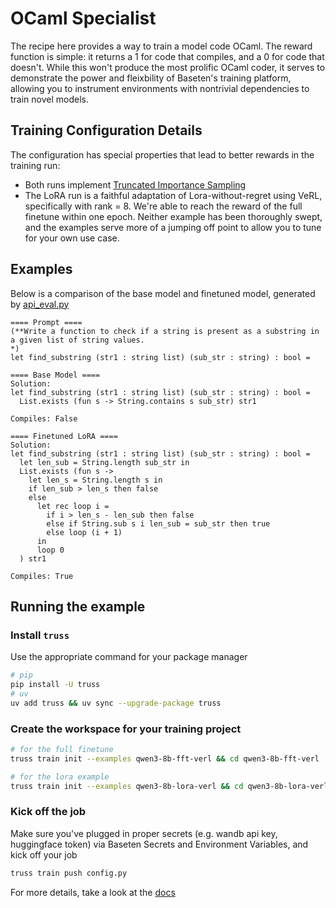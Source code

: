 # OCaml Specialist 

The recipe here provides a way to train a model code OCaml. The reward function is simple: it returns a 1 for code that compiles, and a 0 for code that doesn't. While 
this won't produce the most prolific OCaml coder, it serves to demonstrate the power and fleixbility of Baseten's training platform, allowing you to instrument
environments with nontrivial dependencies to train novel models. 

## Training Configuration Details 

The configuration has special properties that lead to better rewards in the training run:
* Both runs implement [Truncated Importance Sampling](https://fengyao.notion.site/off-policy-rl)
* The LoRA run is a faithful adaptation of Lora-without-regret using VeRL, specifically with rank = 8. We're able to reach the reward of the full finetune within one epoch. Neither example has been thoroughly swept, and the examples serve more of a jumping off point to allow you to tune for your own use case.


## Examples 

Below is a comparison of the base model and finetuned model, generated by [api_eval.py](./qwen3-8b-lora-verl/api_eval.py)
```
==== Prompt ====
(**Write a function to check if a string is present as a substring in a given list of string values.
*)
let find_substring (str1 : string list) (sub_str : string) : bool =

==== Base Model ====
Solution: 
let find_substring (str1 : string list) (sub_str : string) : bool =
  List.exists (fun s -> String.contains s sub_str) str1

Compiles: False

==== Finetuned LoRA ====
Solution: 
let find_substring (str1 : string list) (sub_str : string) : bool =
  let len_sub = String.length sub_str in
  List.exists (fun s ->
    let len_s = String.length s in
    if len_sub > len_s then false
    else
      let rec loop i =
        if i > len_s - len_sub then false
        else if String.sub s i len_sub = sub_str then true
        else loop (i + 1)
      in
      loop 0
  ) str1

Compiles: True
````

## Running the example

### Install `truss` 
Use the appropriate command for your package manager
```bash
# pip
pip install -U truss
# uv
uv add truss && uv sync --upgrade-package truss
```

### Create the workspace for your training project

```bash
# for the full finetune
truss train init --examples qwen3-8b-fft-verl && cd qwen3-8b-fft-verl

# for the lora example
truss train init --examples qwen3-8b-lora-verl && cd qwen3-8b-lora-verl 
```

### Kick off the job

Make sure you've plugged in proper secrets (e.g. wandb api key, huggingface token) via Baseten Secrets and Environment Variables, and kick off your job

```bash
truss train push config.py
```

For more details, take a look at the [docs](https://docs.baseten.co/training/overview)


